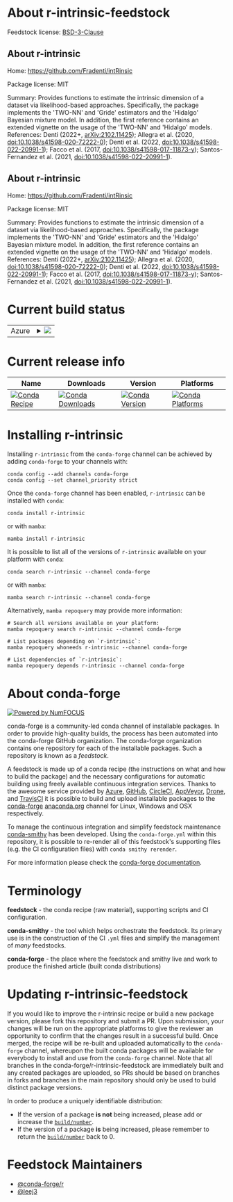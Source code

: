 About r-intrinsic-feedstock
===========================

Feedstock license: [BSD-3-Clause](https://github.com/conda-forge/r-intrinsic-feedstock/blob/main/LICENSE.txt)


About r-intrinsic
-----------------

Home: https://github.com/Fradenti/intRinsic

Package license: MIT

Summary: Provides functions to estimate the intrinsic dimension of a dataset via likelihood-based approaches. Specifically, the package implements the 'TWO-NN' and 'Gride' estimators and the 'Hidalgo' Bayesian mixture model. In addition, the first reference contains an extended vignette on the usage of the 'TWO-NN' and 'Hidalgo' models. References: Denti (2022+, <arXiv:2102.11425>); Allegra et al. (2020, <doi:10.1038/s41598-020-72222-0>); Denti et al. (2022, <doi:10.1038/s41598-022-20991-1>); Facco et al. (2017, <doi:10.1038/s41598-017-11873-y>); Santos-Fernandez et al. (2021, <doi:10.1038/s41598-022-20991-1>).

About r-intrinsic
-----------------

Home: https://github.com/Fradenti/intRinsic

Package license: MIT

Summary: Provides functions to estimate the intrinsic dimension of a dataset via likelihood-based approaches. Specifically, the package implements the 'TWO-NN' and 'Gride' estimators and the 'Hidalgo' Bayesian mixture model. In addition, the first reference contains an extended vignette on the usage of the 'TWO-NN' and 'Hidalgo' models. References: Denti (2022+, <arXiv:2102.11425>); Allegra et al. (2020, <doi:10.1038/s41598-020-72222-0>); Denti et al. (2022, <doi:10.1038/s41598-022-20991-1>); Facco et al. (2017, <doi:10.1038/s41598-017-11873-y>); Santos-Fernandez et al. (2021, <doi:10.1038/s41598-022-20991-1>).

Current build status
====================


<table>
    
  <tr>
    <td>Azure</td>
    <td>
      <details>
        <summary>
          <a href="https://dev.azure.com/conda-forge/feedstock-builds/_build/latest?definitionId=18672&branchName=main">
            <img src="https://dev.azure.com/conda-forge/feedstock-builds/_apis/build/status/r-intrinsic-feedstock?branchName=main">
          </a>
        </summary>
        <table>
          <thead><tr><th>Variant</th><th>Status</th></tr></thead>
          <tbody><tr>
              <td>linux_64_r_base4.3</td>
              <td>
                <a href="https://dev.azure.com/conda-forge/feedstock-builds/_build/latest?definitionId=18672&branchName=main">
                  <img src="https://dev.azure.com/conda-forge/feedstock-builds/_apis/build/status/r-intrinsic-feedstock?branchName=main&jobName=linux&configuration=linux%20linux_64_r_base4.3" alt="variant">
                </a>
              </td>
            </tr><tr>
              <td>linux_64_r_base4.4</td>
              <td>
                <a href="https://dev.azure.com/conda-forge/feedstock-builds/_build/latest?definitionId=18672&branchName=main">
                  <img src="https://dev.azure.com/conda-forge/feedstock-builds/_apis/build/status/r-intrinsic-feedstock?branchName=main&jobName=linux&configuration=linux%20linux_64_r_base4.4" alt="variant">
                </a>
              </td>
            </tr><tr>
              <td>osx_64_r_base4.3</td>
              <td>
                <a href="https://dev.azure.com/conda-forge/feedstock-builds/_build/latest?definitionId=18672&branchName=main">
                  <img src="https://dev.azure.com/conda-forge/feedstock-builds/_apis/build/status/r-intrinsic-feedstock?branchName=main&jobName=osx&configuration=osx%20osx_64_r_base4.3" alt="variant">
                </a>
              </td>
            </tr><tr>
              <td>osx_64_r_base4.4</td>
              <td>
                <a href="https://dev.azure.com/conda-forge/feedstock-builds/_build/latest?definitionId=18672&branchName=main">
                  <img src="https://dev.azure.com/conda-forge/feedstock-builds/_apis/build/status/r-intrinsic-feedstock?branchName=main&jobName=osx&configuration=osx%20osx_64_r_base4.4" alt="variant">
                </a>
              </td>
            </tr>
          </tbody>
        </table>
      </details>
    </td>
  </tr>
</table>

Current release info
====================

| Name | Downloads | Version | Platforms |
| --- | --- | --- | --- |
| [![Conda Recipe](https://img.shields.io/badge/recipe-r--intrinsic-green.svg)](https://anaconda.org/conda-forge/r-intrinsic) | [![Conda Downloads](https://img.shields.io/conda/dn/conda-forge/r-intrinsic.svg)](https://anaconda.org/conda-forge/r-intrinsic) | [![Conda Version](https://img.shields.io/conda/vn/conda-forge/r-intrinsic.svg)](https://anaconda.org/conda-forge/r-intrinsic) | [![Conda Platforms](https://img.shields.io/conda/pn/conda-forge/r-intrinsic.svg)](https://anaconda.org/conda-forge/r-intrinsic) |

Installing r-intrinsic
======================

Installing `r-intrinsic` from the `conda-forge` channel can be achieved by adding `conda-forge` to your channels with:

```
conda config --add channels conda-forge
conda config --set channel_priority strict
```

Once the `conda-forge` channel has been enabled, `r-intrinsic` can be installed with `conda`:

```
conda install r-intrinsic
```

or with `mamba`:

```
mamba install r-intrinsic
```

It is possible to list all of the versions of `r-intrinsic` available on your platform with `conda`:

```
conda search r-intrinsic --channel conda-forge
```

or with `mamba`:

```
mamba search r-intrinsic --channel conda-forge
```

Alternatively, `mamba repoquery` may provide more information:

```
# Search all versions available on your platform:
mamba repoquery search r-intrinsic --channel conda-forge

# List packages depending on `r-intrinsic`:
mamba repoquery whoneeds r-intrinsic --channel conda-forge

# List dependencies of `r-intrinsic`:
mamba repoquery depends r-intrinsic --channel conda-forge
```


About conda-forge
=================

[![Powered by
NumFOCUS](https://img.shields.io/badge/powered%20by-NumFOCUS-orange.svg?style=flat&colorA=E1523D&colorB=007D8A)](https://numfocus.org)

conda-forge is a community-led conda channel of installable packages.
In order to provide high-quality builds, the process has been automated into the
conda-forge GitHub organization. The conda-forge organization contains one repository
for each of the installable packages. Such a repository is known as a *feedstock*.

A feedstock is made up of a conda recipe (the instructions on what and how to build
the package) and the necessary configurations for automatic building using freely
available continuous integration services. Thanks to the awesome service provided by
[Azure](https://azure.microsoft.com/en-us/services/devops/), [GitHub](https://github.com/),
[CircleCI](https://circleci.com/), [AppVeyor](https://www.appveyor.com/),
[Drone](https://cloud.drone.io/welcome), and [TravisCI](https://travis-ci.com/)
it is possible to build and upload installable packages to the
[conda-forge](https://anaconda.org/conda-forge) [anaconda.org](https://anaconda.org/)
channel for Linux, Windows and OSX respectively.

To manage the continuous integration and simplify feedstock maintenance
[conda-smithy](https://github.com/conda-forge/conda-smithy) has been developed.
Using the ``conda-forge.yml`` within this repository, it is possible to re-render all of
this feedstock's supporting files (e.g. the CI configuration files) with ``conda smithy rerender``.

For more information please check the [conda-forge documentation](https://conda-forge.org/docs/).

Terminology
===========

**feedstock** - the conda recipe (raw material), supporting scripts and CI configuration.

**conda-smithy** - the tool which helps orchestrate the feedstock.
                   Its primary use is in the construction of the CI ``.yml`` files
                   and simplify the management of *many* feedstocks.

**conda-forge** - the place where the feedstock and smithy live and work to
                  produce the finished article (built conda distributions)


Updating r-intrinsic-feedstock
==============================

If you would like to improve the r-intrinsic recipe or build a new
package version, please fork this repository and submit a PR. Upon submission,
your changes will be run on the appropriate platforms to give the reviewer an
opportunity to confirm that the changes result in a successful build. Once
merged, the recipe will be re-built and uploaded automatically to the
`conda-forge` channel, whereupon the built conda packages will be available for
everybody to install and use from the `conda-forge` channel.
Note that all branches in the conda-forge/r-intrinsic-feedstock are
immediately built and any created packages are uploaded, so PRs should be based
on branches in forks and branches in the main repository should only be used to
build distinct package versions.

In order to produce a uniquely identifiable distribution:
 * If the version of a package **is not** being increased, please add or increase
   the [``build/number``](https://docs.conda.io/projects/conda-build/en/latest/resources/define-metadata.html#build-number-and-string).
 * If the version of a package **is** being increased, please remember to return
   the [``build/number``](https://docs.conda.io/projects/conda-build/en/latest/resources/define-metadata.html#build-number-and-string)
   back to 0.

Feedstock Maintainers
=====================

* [@conda-forge/r](https://github.com/orgs/conda-forge/teams/r/)
* [@leej3](https://github.com/leej3/)

